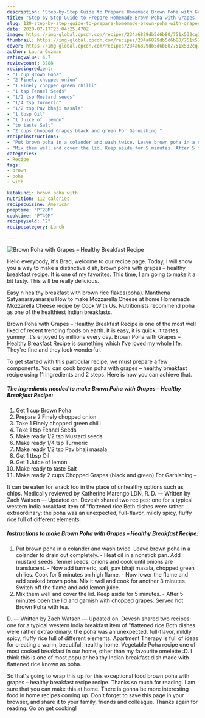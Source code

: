```yaml
---
description: "Step-by-Step Guide to Prepare Homemade Brown Poha with Grapes – Healthy Breakfast Recipe"
title: "Step-by-Step Guide to Prepare Homemade Brown Poha with Grapes – Healthy Breakfast Recipe"
slug: 120-step-by-step-guide-to-prepare-homemade-brown-poha-with-grapes-healthy-breakfast-recipe
date: 2020-07-17T23:04:25.470Z
image: https://img-global.cpcdn.com/recipes/234a6829db5d6b80/751x532cq70/brown-poha-with-grapes-healthy-breakfast-recipe-recipe-main-photo.jpg
thumbnail: https://img-global.cpcdn.com/recipes/234a6829db5d6b80/751x532cq70/brown-poha-with-grapes-healthy-breakfast-recipe-recipe-main-photo.jpg
cover: https://img-global.cpcdn.com/recipes/234a6829db5d6b80/751x532cq70/brown-poha-with-grapes-healthy-breakfast-recipe-recipe-main-photo.jpg
author: Laura Guzman
ratingvalue: 4.7
reviewcount: 8288
recipeingredient:
- "1 cup Brown Poha"
- "2 Finely chopped onion"
- "1 Finely chopped green chilli"
- "1 tsp Fennel Seeds"
- "1/2 tsp Mustard seeds"
- "1/4 tsp Turmeric"
- "1/2 tsp Pav bhaji masala"
- "1 tbsp Oil"
- "1 Juice of  lemon"
- "to taste Salt"
- "2 cups Chopped Grapes black and green For Garnishing "
recipeinstructions:
- "Put brown poha in a colander and wash twice. Leave brown poha in a colander to drain out completely. Heat oil in a nonstick pan. Add mustard seeds, fennel seeds, onions and cook until onions are translucent. Now add turmeric, salt, pav bhaji masala, chopped green chilies. Cook for 5 minutes on high flame. Now lower the flame and add soaked brown poha. Mix it well and cook for another 3 minutes. Switch off the flame and add lemon juice."
- "Mix them well and cover the lid. Keep aside for 5 minutes. After 5 minutes open the lid and garnish with chopped grapes. Served hot Brown Poha with tea."
categories:
- Recipe
tags:
- brown
- poha
- with

katakunci: brown poha with 
nutrition: 112 calories
recipecuisine: American
preptime: "PT28M"
cooktime: "PT49M"
recipeyield: "2"
recipecategory: Lunch

---
```



![Brown Poha with Grapes – Healthy Breakfast Recipe](https://img-global.cpcdn.com/recipes/234a6829db5d6b80/751x532cq70/brown-poha-with-grapes-healthy-breakfast-recipe-recipe-main-photo.jpg)

Hello everybody, it's Brad, welcome to our recipe page. Today, I will show you a way to make a distinctive dish, brown poha with grapes – healthy breakfast recipe. It is one of my favorites. This time, I am going to make it a bit tasty. This will be really delicious.

Easy n healthy breakfast with brown rice flakes(poha). Manthena Satyanarayanaraju How to make Mozzarella Cheese at home Homemade Mozzarella Cheese recipe by Cook With Us. Nutritionists recommend poha as one of the healthiest Indian breakfasts.

Brown Poha with Grapes – Healthy Breakfast Recipe is one of the most well liked of recent trending foods on earth. It is easy, it is quick, it tastes yummy. It's enjoyed by millions every day. Brown Poha with Grapes – Healthy Breakfast Recipe is something which I've loved my whole life. They're fine and they look wonderful.


To get started with this particular recipe, we must prepare a few components. You can cook brown poha with grapes – healthy breakfast recipe using 11 ingredients and 2 steps. Here is how you can achieve that.

<!--inarticleads1-->

##### The ingredients needed to make Brown Poha with Grapes – Healthy Breakfast Recipe:

1. Get 1 cup Brown Poha
1. Prepare 2 Finely chopped onion
1. Take 1 Finely chopped green chilli
1. Take 1 tsp Fennel Seeds
1. Make ready 1/2 tsp Mustard seeds
1. Make ready 1/4 tsp Turmeric
1. Make ready 1/2 tsp Pav bhaji masala
1. Get 1 tbsp Oil
1. Get 1 Juice of  lemon
1. Make ready to taste Salt
1. Make ready 2 cups Chopped Grapes (black and green) For Garnishing –


It can be eaten for snack too in the place of unhealthy options such as chips. Medically reviewed by Katherine Marengo LDN, R. D. — Written by Zach Watson — Updated on. Devesh shared two recipes: one for a typical western India breakfast item of &#34;flattened rice Both dishes were rather extraordinary: the poha was an unexpected, full-flavor, mildly spicy, fluffy rice full of different elements. 

<!--inarticleads2-->

##### Instructions to make Brown Poha with Grapes – Healthy Breakfast Recipe:

1. Put brown poha in a colander and wash twice. Leave brown poha in a colander to drain out completely. - Heat oil in a nonstick pan. Add mustard seeds, fennel seeds, onions and cook until onions are translucent. - Now add turmeric, salt, pav bhaji masala, chopped green chilies. Cook for 5 minutes on high flame. - Now lower the flame and add soaked brown poha. Mix it well and cook for another 3 minutes. Switch off the flame and add lemon juice.
1. Mix them well and cover the lid. Keep aside for 5 minutes. - After 5 minutes open the lid and garnish with chopped grapes. Served hot Brown Poha with tea.


D. — Written by Zach Watson — Updated on. Devesh shared two recipes: one for a typical western India breakfast item of &#34;flattened rice Both dishes were rather extraordinary: the poha was an unexpected, full-flavor, mildly spicy, fluffy rice full of different elements. Apartment Therapy is full of ideas for creating a warm, beautiful, healthy home. Vegetable Poha recipe one of most cooked breakfast in our home, other than my favourite omelette :D. I think this is one of most popular healthy Indian breakfast dish made with flattened rice known as poha. 

So that's going to wrap this up for this exceptional food brown poha with grapes – healthy breakfast recipe recipe. Thanks so much for reading. I am sure that you can make this at home. There is gonna be more interesting food in home recipes coming up. Don't forget to save this page in your browser, and share it to your family, friends and colleague. Thanks again for reading. Go on get cooking!
